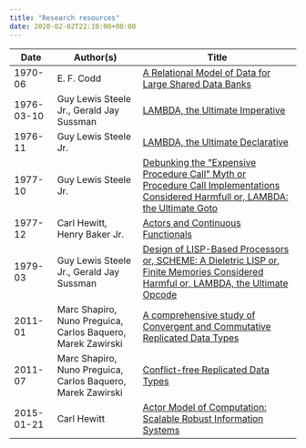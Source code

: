 ```yaml
---
title: "Research resources"
date: 2020-02-02T22:10:00+00:00
---
```

| Date       | Author(s)                                                   | Title                                                                                                                                                        |
| ---------- | ----------------------------------------------------------- | ------------------------------------------------------------------------------------------------------------------------------------------------------------ |
| 1970-06    | E. F. Codd                                                  | [A Relational Model of Data for Large Shared Data Banks](./1970-06-codd.pdf)                                                                                 |
| 1976-03-10 | Guy Lewis Steele Jr., Gerald Jay Sussman                    | [LAMBDA, the Ultimate Imperative](./1976-03-10-AIM-353.pdf)                                                                                                  |
| 1976-11    | Guy Lewis Steele Jr.                                        | [LAMBDA, the Ultimate Declarative](./1976-11-AIM-379.pdf)                                                                                                    |
| 1977-10    | Guy Lewis Steele Jr.                                        | [Debunking the "Expensive Procedure Call" Myth or Procedure Call Implementations Considered Harmfull or, LAMBDA: the Ultimate Goto](./1977-10-AIM-443.pdf)   |
| 1977-12    | Carl Hewitt, Henry Baker Jr.                                | [Actors and Continuous Functionals](./1977-12-MIT-LCS-TR-194.pdf)                                                                                            |
| 1979-03    | Guy Lewis Steele Jr., Gerald Jay Sussman                    | [Design of LISP-Based Processors or, SCHEME: A Dieletric LISP or, Finite Memories Considered Harmful or, LAMBDA, the Ultimate Opcode](./1979-03-AIM-514.pdf) |
| 2011-01    | Marc Shapiro, Nuno Preguica, Carlos Baquero, Marek Zawirski | [A comprehensive study of Convergent and Commutative Replicated Data Types](./2011-01-techreport.pdf)                                                        |
| 2011-07    | Marc Shapiro, Nuno Preguica, Carlos Baquero, Marek Zawirski | [Conflict-free Replicated Data Types](./2011-07-CRDTs_SSS.pdf)                                                                                               |
| 2015-01-21 | Carl Hewitt                                                 | [Actor Model of Computation: Scalable Robust Information Systems](./2015-01-21-1008.1459.pdf)                                                                |
